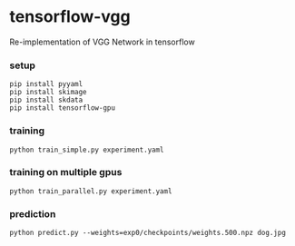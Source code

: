 # tensorflow-vgg
Re-implementation of VGG Network in tensorflow

### setup

```
pip install pyyaml
pip install skimage
pip install skdata
pip install tensorflow-gpu
```

### training

```
python train_simple.py experiment.yaml
```

### training on multiple gpus

```
python train_parallel.py experiment.yaml
```

### prediction

```
python predict.py --weights=exp0/checkpoints/weights.500.npz dog.jpg
```
